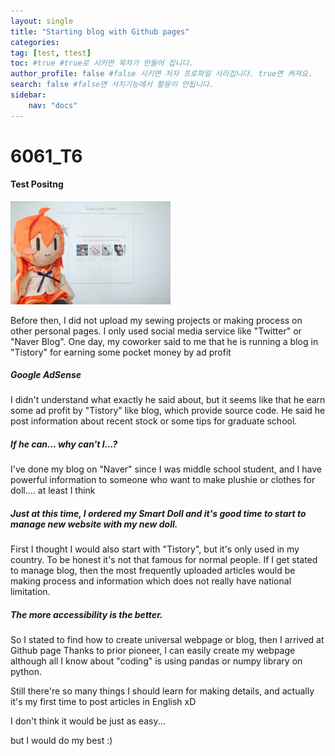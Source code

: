 ```yaml
---
layout: single
title: "Starting blog with Github pages"
categories: 
tag: [test, ttest]
toc: #true #true로 시키면 목차가 만들어 집니다.
author_profile: false #false 시키면 저자 프로파일 사라집니다. true면 켜져요.
search: false #false면 서치기능에서 활용이 안됩니다.
sidebar:
    nav: "docs"
---
```


<body translate="no" oncontextmenu="return false" ondragstart="return false" onselectstart="return false">
  <div id="mouse_no" oncontextmenu="return false" ondragstart="return false" onselectstart="return false">


# 6061_T6
#### Test Positng

<img src="../images/2021-10-26-fidd/FCmkMzKVEAc17ey-16352578979981.jpg" alt="FCmkMzKVEAc17ey" style="zoom:25%;" />

Before then, I did not upload my sewing projects or making process on other personal pages.
I only used social media service like "Twitter" or "Naver Blog".
One day, my coworker said to me that he is running a blog in "Tistory" for earning some pocket money by ad profit

##### Google AdSense

I didn't understand what exactly he said about, but it seems like that he earn some ad profit by "Tistory" like blog, which provide source code.
He said he post information about recent stock or some tips for graduate school.

##### If he can... why can't I...?

I've done my blog on "Naver" since I was middle school student, and I have powerful information to someone who want to make plushie or clothes for doll.... at least I think 

##### Just at this time, I ordered my Smart Doll and it's good time to start to manage new website with my new doll.

First I thought I would also start with "Tistory", but it's only used in my country.
To be honest it's not that famous for normal people.
If I get stated to manage blog, then the most frequently uploaded articles would be making process and information which does not really have national limitation.

##### The more accessibility is the better.

So I stated to find how to create universal webpage or blog, then I arrived at Github page
Thanks to prior pioneer, I can easily create my webpage although all I know about "coding" is using pandas or numpy library on python.

Still there're so many things I should learn for making details, and actually it's my first time to post articles in English xD

I don't think it would be just as easy...

but I would do my best :)

  </div>
</body>